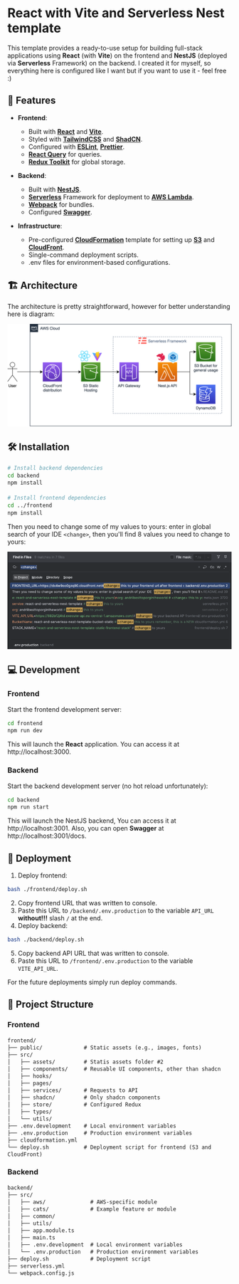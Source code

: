 # React with Vite and Serverless Nest template

This template provides a ready-to-use setup for building full-stack applications using **React** (with **Vite**) on the frontend and **NestJS** (deployed via **Serverless** Framework) on the backend. I created it for myself, so everything here is configured like I want but if you want to use it - feel free :)


## 🚀 Features
* **Frontend**:
  * Built with [**React**](https://react.dev/) and [**Vite**](https://vite.dev/).
  * Styled with [**TailwindCSS**](https://tailwindcss.com/) and [**ShadCN**](https://ui.shadcn.com/).
  * Configured with [**ESLint**](https://eslint.org/), [**Prettier**](https://prettier.io/).
  * [**React Query**](https://tanstack.com/query/v3/) for queries.
  * [**Redux Toolkit**](https://redux-toolkit.js.org/) for global storage.

* **Backend**:
  *  Built with [**NestJS**](https://nestjs.com/).
  * [**Serverless**](https://www.serverless.com/) Framework for deployment to [**AWS Lambda**](https://aws.amazon.com/lambda/).
  * [**Webpack**](https://webpack.js.org/) for bundles.
  * Configured [**Swagger**](https://swagger.io/).
  
* **Infrastructure**:
  * Pre-configured [**CloudFormation**](https://aws.amazon.com/cloudformation/) template for setting up [**S3**](https://aws.amazon.com/s3/) and [**CloudFront**](https://aws.amazon.com/cloudfront/).
  * Single-command deployment scripts.
  * .env files for environment-based configurations.


## 🏗️ Architecture

The architecture is pretty straightforward, however for better understanding here is diagram:

![architecture_diagram.png](docs/architecture_diagram.png)


## 🛠 Installation

```bash
# Install backend dependencies
cd backend
npm install

# Install frontend dependencies
cd ../frontend
npm install
```

Then you need to change some of my values to yours: enter in global search of your IDE `<change>`, then you'll find 8 values you need to change to yours:

![change_names_sample.png](docs/change_names_sample.png)


## 💻 Development

### Frontend

Start the frontend development server:
```bash
cd frontend
npm run dev 
```
This will launch the **React** application. You can access it at http://localhost:3000.
### Backend
Start the backend development server (no hot reload unfortunately):
```bash
cd backend
npm run start
```
This will launch the NestJS backend, You can access it at http://localhost:3001. Also, you can open **Swagger** at http://localhost:3001/docs.


## 🚢 Deployment

1. Deploy frontend:
```bash
bash ./frontend/deploy.sh
```
2. Copy frontend URL that was written to console.
3. Paste this URL to `/backend/.env.production` to the variable `API_URL` **without!!!** slash `/` at the end.
4. Deploy backend:
```bash
bash ./backend/deploy.sh
```
5. Copy backend API URL that was written to console.
6. Paste this URL to `/frontend/.env.production` to the variable `VITE_API_URL`.

For the future deployments simply run deploy commands.


## 📂 Project Structure
### Frontend
    frontend/
    ├── public/             # Static assets (e.g., images, fonts)
    ├── src/
    │   ├── assets/         # Statis assets folder #2
    │   ├── components/     # Reusable UI components, other than shadcn
    │   ├── hooks/
    │   ├── pages/          
    │   ├── services/       # Requests to API
    │   ├── shadcn/         # Only shadcn components
    │   ├── store/          # Configured Redux
    │   ├── types/          
    │   └── utils/
    ├── .env.development    # Local environment variables
    ├── .env.production     # Production environment variables
    ├── cloudformation.yml 
    └── deploy.sh           # Deployment script for frontend (S3 and CloudFront)

### Backend
    backend/
    ├── src/                  
    │   ├── aws/              # AWS-specific module
    │   ├── cats/             # Example feature or module
    │   ├── common/
    │   ├── utils/
    │   ├── app.module.ts
    │   ├── main.ts
    │   ├── .env.development  # Local environment variables
    │   └── .env.production   # Production environment variables
    ├── deploy.sh             # Deployment script
    ├── serverless.yml
    └── webpack.config.js

